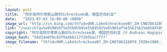 ```yaml
---
layout: post
title:  "阿尔高阿尔卑斯山脉的Schrecksee湖，德国巴伐利亚"
date:   "2021-07-03 16:00:00 +0800"
image_url: "http://cn.bing.com/th?id=OHR.LakeSchreckseeBY_ZH-CN0786328970_1920x1080.jpg&rf=LaDigue_1920x1080.jpg&pid=hp"
link: "/search?q=%e9%98%bf%e5%b0%94%e5%8d%91%e6%96%af%e5%b1%b1%e8%84%89&form=hpcapt&mkt=zh-cn"
copyright: "阿尔高阿尔卑斯山脉的Schrecksee湖，德国巴伐利亚 (© Andreas Hagspiel/EyeEm/Getty Images)"
image_hash: "58d14e0f6c83f0a4b611772695ac7ff7"
image_filename: "th?id=OHR.LakeSchreckseeBY_ZH-CN0786328970_1920x1080.jpg&rf=LaDigue_1920x1080.jpg&pid=hp"
---
```

